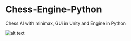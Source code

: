 # Chess-Engine-Python
Chess AI with minimax, GUi in Unity and Engine in Python


![alt text](https://i.ibb.co/wd08np1/Chessengine.jpg)
